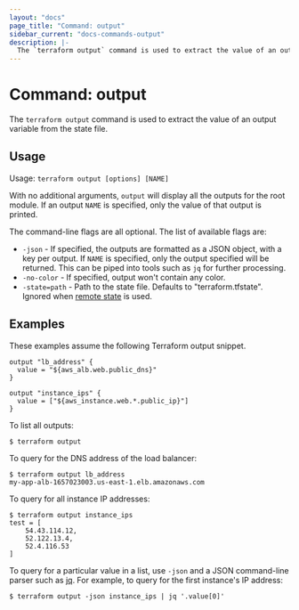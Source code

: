 ```yaml
---
layout: "docs"
page_title: "Command: output"
sidebar_current: "docs-commands-output"
description: |-
  The `terraform output` command is used to extract the value of an output variable from the state file.
---
```


# Command: output

The `terraform output` command is used to extract the value of
an output variable from the state file.

## Usage

Usage: `terraform output [options] [NAME]`

With no additional arguments, `output` will display all the outputs for
the root module. If an output `NAME` is specified, only the value of that
output is printed.

The command-line flags are all optional. The list of available flags are:

* `-json` - If specified, the outputs are formatted as a JSON object, with
    a key per output. If `NAME` is specified, only the output specified will be
    returned. This can be piped into tools such as `jq` for further processing.
* `-no-color` - If specified, output won't contain any color.
* `-state=path` - Path to the state file. Defaults to "terraform.tfstate".
    Ignored when [remote state](/docs/state/remote.html) is used.

## Examples

These examples assume the following Terraform output snippet.

```hcl
output "lb_address" {
  value = "${aws_alb.web.public_dns}"
}

output "instance_ips" {
  value = ["${aws_instance.web.*.public_ip}"]
}
```

To list all outputs:

```shell
$ terraform output
```

To query for the DNS address of the load balancer:

```shell
$ terraform output lb_address
my-app-alb-1657023003.us-east-1.elb.amazonaws.com
```

To query for all instance IP addresses:

```shell
$ terraform output instance_ips
test = [
    54.43.114.12,
    52.122.13.4,
    52.4.116.53
]
```

To query for a particular value in a list, use `-json` and a JSON
command-line parser such as [jq](https://stedolan.github.io/jq/).
For example, to query for the first instance's IP address:

```shell
$ terraform output -json instance_ips | jq '.value[0]'
```
